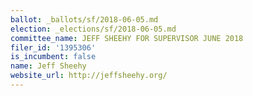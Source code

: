 ```yaml
---
ballot: _ballots/sf/2018-06-05.md
election: _elections/sf/2018-06-05.md
committee_name: JEFF SHEEHY FOR SUPERVISOR JUNE 2018
filer_id: '1395306'
is_incumbent: false
name: Jeff Sheehy
website_url: http://jeffsheehy.org/
---
```

